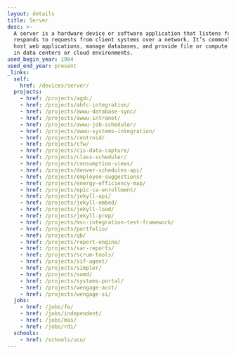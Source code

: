 ```yaml
---
layout: details
title: Server
desc: >-
  A server is a hardware device or software application that listens for and
  responds to requests from client systems over a network. It’s commonly used to
  host web applications, manage databases, and provide file or compute resources
  in data centers or cloud environments.
used_begin_year: 1994
used_end_year: present
_links:
  self:
    href: /devices/server/
  projects:
    - href: /projects/agdc/
    - href: /projects/ahfc-integration/
    - href: /projects/awwu-database-sync/
    - href: /projects/awwu-intranet/
    - href: /projects/awwu-job-scheduler/
    - href: /projects/awwu-systems-integration/
    - href: /projects/centroid/
    - href: /projects/cfw/
    - href: /projects/cis-data-capture/
    - href: /projects/class-scheduler/
    - href: /projects/consumption-views/
    - href: /projects/denver-schedules-api/
    - href: /projects/employee-suggestions/
    - href: /projects/energy-efficiency-map/
    - href: /projects/epic-ca-enrollment/
    - href: /projects/jekyll-api/
    - href: /projects/jekyll-embed/
    - href: /projects/jekyll-load/
    - href: /projects/jekyll-prep/
    - href: /projects/mvc-integration-test-framework/
    - href: /projects/portfolio/
    - href: /projects/qb/
    - href: /projects/report-engine/
    - href: /projects/sar-reports/
    - href: /projects/scrum-tools/
    - href: /projects/sif-agent/
    - href: /projects/simpler/
    - href: /projects/somd/
    - href: /projects/systems-portal/
    - href: /projects/wengage-acct/
    - href: /projects/wengage-si/
  jobs:
    - href: /jobs/fe/
    - href: /jobs/independent/
    - href: /jobs/mas/
    - href: /jobs/rdi/
  schools:
    - href: /schools/uco/
---
```

